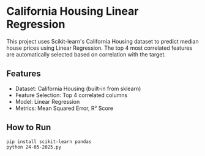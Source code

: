 # California Housing Linear Regression

This project uses Scikit-learn's California Housing dataset to predict median house prices using Linear Regression. The top 4 most correlated features are automatically selected based on correlation with the target.

## Features
- Dataset: California Housing (built-in from sklearn)
- Feature Selection: Top 4 correlated columns
- Model: Linear Regression
- Metrics: Mean Squared Error, R² Score

## How to Run
```bash
pip install scikit-learn pandas
python 24-05-2025.py
